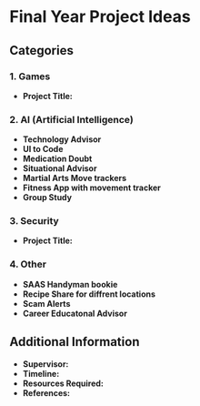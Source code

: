 # Final Year Project Ideas

## Categories

### 1. Games

- **Project Title:**

### 2. AI (Artificial Intelligence)

- **Technology Advisor**
- **UI to Code**
- **Medication Doubt**
- **Situational Advisor**
- **Martial Arts Move trackers**
- **Fitness App with movement tracker**
- **Group Study**

### 3. Security

- **Project Title:**

### 4. Other

- **SAAS Handyman bookie**
- **Recipe Share for diffrent locations**
- **Scam Alerts**
- **Career Educatonal Advisor**

## Additional Information

- **Supervisor:**
- **Timeline:**
- **Resources Required:**
- **References:**
